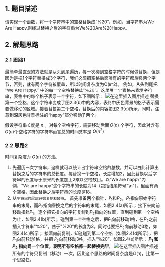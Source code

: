 ## 1. 题目描述
请实现一个函数，将一个字符串中的空格替换成“%20”。例如，当字符串为We Are Happy.则经过替换之后的字符串为We%20Are%20Happy。

## 2. 解题思路
### 2.1 思路1
最简单最直观的方法就是从头到尾遍历，每一次碰到空格字符的时候做替换，但是因为是把1个字符替换成3个字符，我们必须把空格后面所有的字符都后移两个字节，否则，就有两个字符被覆盖，所以时间复杂度为O(n^2)。
例如，从头到尾把 “We Are Happy.” 中的每一个空格替换成“%20”。这里用一个表格来表示字符串，表格中的每个格子表示一个字符，如下图所示：
![在这里插入图片描述](https://img-blog.csdnimg.cn/2020082409192332.jpg?x-oss-process=image/watermark,type_ZmFuZ3poZW5naGVpdGk,shadow_10,text_aHR0cHM6Ly9ibG9nLmNzZG4ubmV0L2pvaG5fYmg=,size_16,color_FFFFFF,t_70#pic_center)
替换第一个空格，这个字符串变成了图2.3(b)中的内容，表格中灰色背景的格子表示需要做移动的区域。接着替换第二个空格，替换后的内容如图2.3(c)所示。同时，注意到深灰色背景标注的“happy”部分移动了两个。

假设字符串长度是 $n$ 。对每个空格字符，需要移动后面 $O(n)$ 个字符，因此对含有 $O(n)$个空格字符的字符串而言总的时间效率是 $O(n^2)$

### 2.2 思路2
时间复杂度为 $O(n)$ 的方法。

 1. 先遍历一次字符串，这样就可以统计出字符串空格的总数，并可以由此计算出替换之后的字符串的总长度。每替换一个空格，长度增加2，因此替换以后字符串的长度等于原来的长度加上2乘以空格数目。以"We are happy"为例，"We are happy"这个字符串的长度为14（包括结尾符号"\n"），里面有两个空格，因此替换之后字符串的长度是18。
2. 从`字符串的尾部开始复制和替换`。
首先准备两个指针，$P_1$和$P_2$，$P_1$指向原始字符串的末尾，而$P_2$指向替换之后的字符串的末尾，如图2.4(a)所示；
接下来向前移动指针$P_1$，逐个把它指向的字符复制到$P_2$指向的位置，直到碰到第一个空格为止，如图2.4(b)所示；
碰到第一个空格之后，把$P_1$向前移动1格，在$P_2$之前插入字符串"%20"。由于"%20"的长度为3，同时也要把$P_2$向前移动3格，如图2.4(c )所示；
接着向前复制，知道碰到第二个空格（如图2.4(d)所示），把 $P_1$向前移动1格，并把 $P_2$向前移动3格，插入“%20”，如图2.4(e)所示；
**$P_1$ 和$P_2$ 指向同一个位置，表明所有空格都一起替换完毕**。
![在这里插入图片描述](https://img-blog.csdnimg.cn/20200824093506646.jpg?x-oss-process=image/watermark,type_ZmFuZ3poZW5naGVpdGk,shadow_10,text_aHR0cHM6Ly9ibG9nLmNzZG4ubmV0L2pvaG5fYmg=,size_16,color_FFFFFF,t_70#pic_center)
所有的字符只复制（移动）一次，因此这个思路的时间复杂度是$O(n)$，比第一个思路快。
